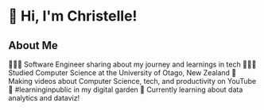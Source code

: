 # 👋 Hi, I'm Christelle!






## About Me 

👩🏻‍💻 Software Engineer sharing about my journey and learnings in tech
👩🏻‍🎓 Studied Computer Science at the University of Otago, New Zealand
🎨 Making videos about Computer Science, tech, and productivity on YouTube
🌷 #learninginpublic in my digital garden
💭 Currently learning about data analytics and dataviz!
